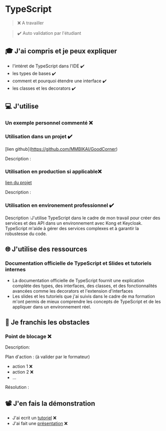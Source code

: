 # TypeScript

> ❌ A travailler

> ✔️ Auto validation par l'étudiant

## 🎓 J'ai compris et je peux expliquer

- l'intéret de TypeScript dans l'IDE  ✔️
- les types de bases  ✔️
- comment et pourquoi étendre une interface  ✔️
- les classes et les decorators ✔️

## 💻 J'utilise

### Un exemple personnel commenté ❌ 

### Utilisation dans un projet  ✔️

[lien github[](...)](https://github.com/MMBIKAI/GoodCorner)

Description : 

### Utilisation en production si applicable❌ 

[lien du projet](...)

Description :

### Utilisation en environement professionnel ✔️

Description :J'utilise TypeScript dans le cadre de mon travail pour créer des services et des API dans un environnement avec Kong et Keycloak. TypeScript m'aide à gérer des services complexes et à garantir la robustesse du code.

## 🌐 J'utilise des ressources

### Documentation officielle de TypeScript et Slides et tutoriels internes

- La documentation officielle de TypeScript fournit une explication complète des types, des interfaces, des classes, et des fonctionnalités avancées comme les decorators et l'extension d'interfaces
- Les slides et les tutoriels que j'ai suivis dans le cadre de ma formation m'ont permis de mieux comprendre les concepts de TypeScript et de les appliquer dans un environnement réel. 

## 🚧 Je franchis les obstacles

### Point de blocage ❌ 

Description:

Plan d'action : (à valider par le formateur)

- action 1 ❌ 
- action 2 ❌ 
- ...

Résolution :

## 📽️ J'en fais la démonstration

- J'ai ecrit un [tutoriel](...) ❌ 
- J'ai fait une [présentation](...) ❌ 
